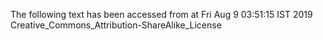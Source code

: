 The following text has been accessed from at Fri Aug 9 03:51:15 IST 2019
Creative_Commons_Attribution-ShareAlike_License
